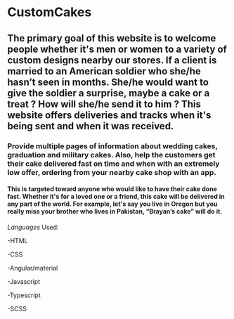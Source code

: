 # CustomCakes

## The primary goal of this website is to welcome people whether it's men or women to a variety of custom designs nearby our stores. If a client is married to an American soldier who she/he hasn’t seen in months. She/he would want to give the soldier a surprise, maybe a cake or a treat ? How will she/he send it to him ? This website offers deliveries and tracks when it's being sent and when it was received.

### Provide multiple pages of information about wedding cakes, graduation and military cakes. Also, help the customers  get their cake delivered fast on time and when with an extremely low offer, ordering from your nearby cake shop with an app. 




#### This is targeted toward anyone who would like to have their cake done fast. Whether it's for a loved one or a friend, this cake will be delivered in any part of the world. For example, let's say you live in Oregon but you really miss your brother who lives in Pakistan, “Brayan’s cake” will do it.

*Languages* Used: 

-HTML

-CSS

-Angular/material

-Javascript 

-Typescript 

-SCSS

